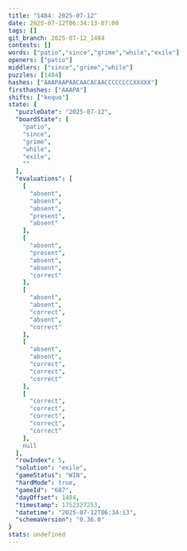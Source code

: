 ```yaml
---
title: "1484: 2025-07-12"
date: 2025-07-12T06:34:13-07:00
tags: []
git_branch: 2025-07-12_1484
contests: []
words: ["patio","since","grime","while","exile"]
openers: ["patio"]
middlers: ["since","grime","while"]
puzzles: [1484]
hashes: ["AAAPAAPAACAACACAACCCCCCCCXXXXX"]
firsthashes: ["AAAPA"]
shifts: ["kequo"]
state: {
  "puzzleDate": "2025-07-12",
  "boardState": [
    "patio",
    "since",
    "grime",
    "while",
    "exile",
    ""
  ],
  "evaluations": [
    [
      "absent",
      "absent",
      "absent",
      "present",
      "absent"
    ],
    [
      "absent",
      "present",
      "absent",
      "absent",
      "correct"
    ],
    [
      "absent",
      "absent",
      "correct",
      "absent",
      "correct"
    ],
    [
      "absent",
      "absent",
      "correct",
      "correct",
      "correct"
    ],
    [
      "correct",
      "correct",
      "correct",
      "correct",
      "correct"
    ],
    null
  ],
  "rowIndex": 5,
  "solution": "exile",
  "gameStatus": "WIN",
  "hardMode": true,
  "gameId": "687",
  "dayOffset": 1484,
  "timestamp": 1752327253,
  "datetime": "2025-07-12T06:34:13",
  "schemaVersion": "0.36.0"
}
stats: undefined
---
```

<!-- more -->

